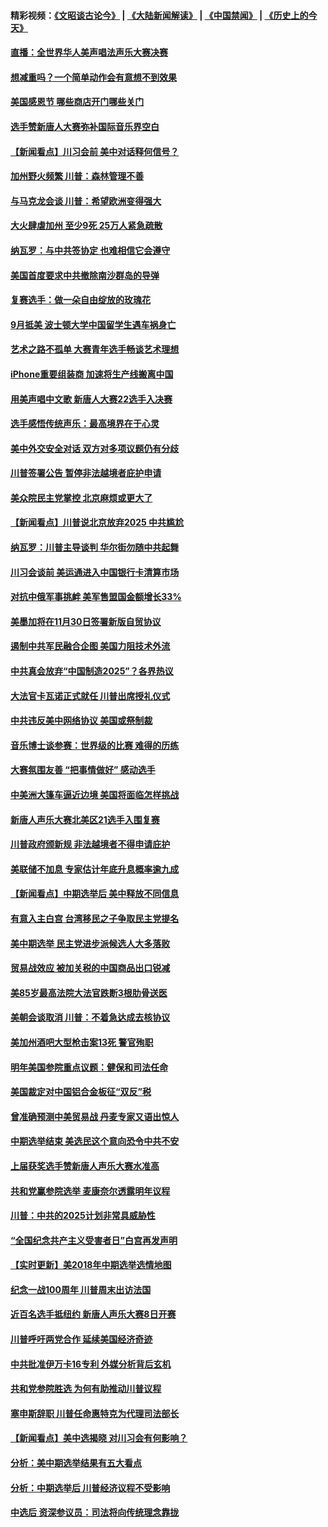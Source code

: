 #### 精彩视频：[《文昭谈古论今》](https://github.com/gfw-breaker/wenzhao/blob/master/README.md?t=11102131) | [《大陆新闻解读》](https://github.com/gfw-breaker/ntdtv-comedy/blob/master/README.md?t=11102131) | [《中国禁闻》](https://github.com/gfw-breaker/ntdtv-news/blob/master/README.md?t=11102131) | [《历史上的今天》](https://github.com/gfw-breaker/today-in-history/blob/master/README.md?t=11102131) 

#### [直播：全世界华人美声唱法声乐大赛决赛](../pages/nsc412/n10836869.md?t=11102131) 

#### [想减重吗？一个简单动作会有意想不到效果](../pages/nsc412/n10843586.md?t=11102131) 

#### [美国感恩节 哪些商店开门哪些关门](../pages/nsc412/n10843556.md?t=11102131) 

#### [选手赞新唐人大赛弥补国际音乐界空白](../pages/nsc412/n10842703.md?t=11102131) 

#### [【新闻看点】川习会前 美中对话释何信号？](../pages/nsc412/n10843452.md?t=11102131) 

#### [加州野火频繁 川普：森林管理不善](../pages/nsc412/n10843422.md?t=11102131) 

#### [与马克龙会谈 川普：希望欧洲变得强大](../pages/nsc412/n10843329.md?t=11102131) 

#### [大火肆虐加州 至少9死 25万人紧急疏散](../pages/nsc412/n10842416.md?t=11102131) 

#### [纳瓦罗：与中共签协定 也难相信它会遵守](../pages/nsc412/n10842590.md?t=11102131) 

#### [美国首度要求中共撤除南沙群岛的导弹](../pages/nsc412/n10842945.md?t=11102131) 

#### [复赛选手：做一朵自由绽放的玫瑰花](../pages/nsc412/n10842696.md?t=11102131) 

#### [9月抵美 波士顿大学中国留学生遇车祸身亡](../pages/nsc412/n10842686.md?t=11102131) 

#### [艺术之路不孤单 大赛青年选手畅谈艺术理想](../pages/nsc412/n10842614.md?t=11102131) 

#### [iPhone重要组装商 加速将生产线搬离中国](../pages/nsc412/n10842211.md?t=11102131) 

#### [用美声唱中文歌 新唐人大赛22选手入决赛](../pages/nsc412/n10842581.md?t=11102131) 

#### [选手感悟传统声乐：最高境界在于心灵](../pages/nsc412/n10842598.md?t=11102131) 

#### [美中外交安全对话 双方对多项议题仍有分歧](../pages/nsc412/n10842370.md?t=11102131) 

#### [川普签署公告 暂停非法越境者庇护申请](../pages/nsc412/n10842147.md?t=11102131) 

#### [美众院民主党掌控 北京麻烦或更大了](../pages/nsc412/n10841908.md?t=11102131) 

#### [【新闻看点】川普说北京放弃2025 中共尴尬](../pages/nsc412/n10841915.md?t=11102131) 

#### [纳瓦罗：川普主导谈判 华尔街勿随中共起舞](../pages/nsc412/n10842139.md?t=11102131) 

#### [川习会谈前 美运通进入中国银行卡清算市场](../pages/nsc412/n10842075.md?t=11102131) 

#### [对抗中俄军事挑衅 美军售盟国金额增长33%](../pages/nsc412/n10841961.md?t=11102131) 

#### [美墨加将在11月30日签署新版自贸协议](../pages/nsc412/n10841572.md?t=11102131) 

#### [遏制中共军民融合企图 美国力阻技术外流](../pages/nsc412/n10841555.md?t=11102131) 

#### [中共真会放弃“中国制造2025”？各界热议](../pages/nsc412/n10841356.md?t=11102131) 

#### [大法官卡瓦诺正式就任 川普出席授礼仪式](../pages/nsc412/n10840367.md?t=11102131) 

#### [中共违反美中网络协议 美国或祭制裁](../pages/nsc412/n10840238.md?t=11102131) 

#### [音乐博士谈参赛：世界级的比赛 难得的历练](../pages/nsc412/n10839835.md?t=11102131) 

#### [大赛氛围友善 “把事情做好” 感动选手](../pages/nsc412/n10839875.md?t=11102131) 

#### [中美洲大篷车逼近边境 美国将面临怎样挑战](../pages/nsc412/n10839620.md?t=11102131) 

#### [新唐人声乐大赛北美区21选手入围复赛](../pages/nsc412/n10839807.md?t=11102131) 

#### [川普政府颁新规 非法越境者不得申请庇护](../pages/nsc412/n10839735.md?t=11102131) 

#### [美联储不加息 专家估计年底升息概率逾九成](../pages/nsc412/n10839625.md?t=11102131) 

#### [【新闻看点】中期选举后 美中释放不同信息](../pages/nsc412/n10839180.md?t=11102131) 

#### [有意入主白宫 台湾移民之子争取民主党提名](../pages/nsc412/n10839477.md?t=11102131) 

#### [美中期选举 民主党进步派候选人大多落败](../pages/nsc412/n10839376.md?t=11102131) 

#### [贸易战效应 被加关税的中国商品出口锐减](../pages/nsc412/n10839305.md?t=11102131) 

#### [美85岁最高法院大法官跌断3根肋骨送医](../pages/nsc412/n10839064.md?t=11102131) 

#### [美朝会谈取消 川普：不着急达成去核协议](../pages/nsc412/n10837895.md?t=11102131) 

#### [美加州酒吧大型枪击案13死 警官殉职](../pages/nsc412/n10838345.md?t=11102131) 

#### [明年美国参院重点议题：健保和司法任命](../pages/nsc412/n10838362.md?t=11102131) 

#### [美国裁定对中国铝合金板征“双反”税](../pages/nsc412/n10837584.md?t=11102131) 

#### [曾准确预测中美贸易战 丹麦专家又语出惊人](../pages/nsc412/n10837600.md?t=11102131) 

#### [中期选举结束 美选民这个意向恐令中共不安](../pages/nsc412/n10837538.md?t=11102131) 

#### [上届获奖选手赞新唐人声乐大赛水准高](../pages/nsc412/n10837404.md?t=11102131) 

#### [共和党赢参院选举 麦康奈尔透露明年议程](../pages/nsc412/n10837374.md?t=11102131) 

#### [川普：中共的2025计划非常具威胁性](../pages/nsc412/n10837413.md?t=11102131) 

#### [“全国纪念共产主义受害者日”白宫再发声明](../pages/nsc412/n10837350.md?t=11102131) 

#### [【实时更新】美2018年中期选举选情地图](../pages/nsc412/n10834279.md?t=11102131) 

#### [纪念一战100周年 川普周末出访法国](../pages/nsc412/n10837179.md?t=11102131) 

#### [近百名选手抵纽约 新唐人声乐大赛8日开赛](../pages/nsc412/n10837104.md?t=11102131) 

#### [川普呼吁两党合作 延续美国经济奇迹](../pages/nsc412/n10837121.md?t=11102131) 

#### [中共批准伊万卡16专利 外媒分析背后玄机](../pages/nsc412/n10836498.md?t=11102131) 

#### [共和党参院胜选 为何有助推动川普议程](../pages/nsc412/n10836979.md?t=11102131) 

#### [塞申斯辞职 川普任命惠特克为代理司法部长](../pages/nsc412/n10836938.md?t=11102131) 

#### [【新闻看点】美中选揭晓 对川习会有何影响？](../pages/nsc412/n10836680.md?t=11102131) 

#### [分析：美中期选举结果有五大看点](../pages/nsc412/n10836688.md?t=11102131) 

#### [分析：中期选举后 川普经济议程不受影响](../pages/nsc412/n10836639.md?t=11102131) 

#### [中选后 资深参议员：司法将向传统理念靠拢](../pages/nsc412/n10836636.md?t=11102131) 


